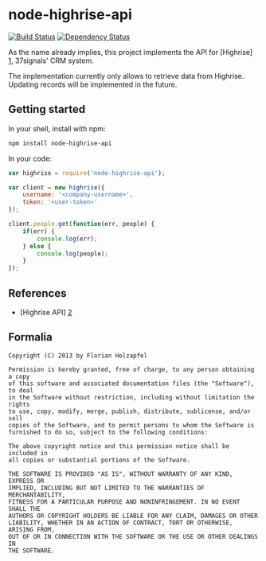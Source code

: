 # node-highrise-api
[![Build Status](https://travis-ci.org/florianholzapfel/node-highrise-api.png)](https://travis-ci.org/florianholzapfel/node-highrise-api) [![Dependency Status](https://david-dm.org/florianholzapfel/node-highrise-api.png)](https://david-dm.org/florianholzapfel/node-highrise-api)

As the name already implies, this project implements the API for [Highrise] [1], 37signals' CRM system.

The implementation currently only allows to retrieve data from Highrise. Updating records will be implemented in the future.

## Getting started

In your shell, install with npm:

```sh
npm install node-highrise-api
```

In your code:

```javascript
var highrise = require('node-highrise-api');

var client = new highrise({
	username: '<company-username>',
	token: '<user-token>'
});

client.people.get(function(err, people) {
	if(err) {
		console.log(err);
	} else {
		console.log(people);
	}
});
```

## References ##
 * [Highrise API] [2]

## Formalia

```
Copyright (C) 2013 by Florian Holzapfel

Permission is hereby granted, free of charge, to any person obtaining a copy
of this software and associated documentation files (the "Software"), to deal
in the Software without restriction, including without limitation the rights
to use, copy, modify, merge, publish, distribute, sublicense, and/or sell
copies of the Software, and to permit persons to whom the Software is
furnished to do so, subject to the following conditions:

The above copyright notice and this permission notice shall be included in
all copies or substantial portions of the Software.

THE SOFTWARE IS PROVIDED "AS IS", WITHOUT WARRANTY OF ANY KIND, EXPRESS OR
IMPLIED, INCLUDING BUT NOT LIMITED TO THE WARRANTIES OF MERCHANTABILITY,
FITNESS FOR A PARTICULAR PURPOSE AND NONINFRINGEMENT. IN NO EVENT SHALL THE
AUTHORS OR COPYRIGHT HOLDERS BE LIABLE FOR ANY CLAIM, DAMAGES OR OTHER
LIABILITY, WHETHER IN AN ACTION OF CONTRACT, TORT OR OTHERWISE, ARISING FROM,
OUT OF OR IN CONNECTION WITH THE SOFTWARE OR THE USE OR OTHER DEALINGS IN
THE SOFTWARE.
```

[1]: http://highrisehq.com
[2]: https://github.com/37signals/highrise-api
